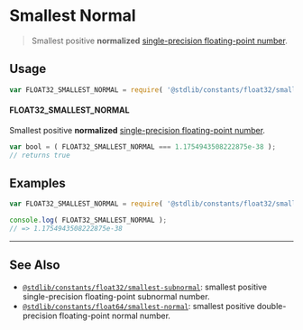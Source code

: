 <!--

@license Apache-2.0

Copyright (c) 2018 The Stdlib Authors.

Licensed under the Apache License, Version 2.0 (the "License");
you may not use this file except in compliance with the License.
You may obtain a copy of the License at

   http://www.apache.org/licenses/LICENSE-2.0

Unless required by applicable law or agreed to in writing, software
distributed under the License is distributed on an "AS IS" BASIS,
WITHOUT WARRANTIES OR CONDITIONS OF ANY KIND, either express or implied.
See the License for the specific language governing permissions and
limitations under the License.

-->

# Smallest Normal

> Smallest positive **normalized** [single-precision floating-point number][ieee754].

<section class="usage">

## Usage

```javascript
var FLOAT32_SMALLEST_NORMAL = require( '@stdlib/constants/float32/smallest-normal' );
```

#### FLOAT32_SMALLEST_NORMAL

Smallest positive **normalized** [single-precision floating-point number][ieee754].

```javascript
var bool = ( FLOAT32_SMALLEST_NORMAL === 1.1754943508222875e-38 );
// returns true
```

</section>

<!-- /.usage -->

<section class="examples">

## Examples

<!-- TODO: better example -->

<!-- eslint no-undef: "error" -->

```javascript
var FLOAT32_SMALLEST_NORMAL = require( '@stdlib/constants/float32/smallest-normal' );

console.log( FLOAT32_SMALLEST_NORMAL );
// => 1.1754943508222875e-38
```

</section>

<!-- /.examples -->

<!-- Section for related `stdlib` packages. Do not manually edit this section, as it is automatically populated. -->

<section class="related">

* * *

## See Also

-   <span class="package-name">[`@stdlib/constants/float32/smallest-subnormal`][@stdlib/constants/float32/smallest-subnormal]</span><span class="delimiter">: </span><span class="description">smallest positive single-precision floating-point subnormal number.</span>
-   <span class="package-name">[`@stdlib/constants/float64/smallest-normal`][@stdlib/constants/float64/smallest-normal]</span><span class="delimiter">: </span><span class="description">smallest positive double-precision floating-point normal number.</span>

</section>

<!-- /.related -->

<!-- Section for all links. Make sure to keep an empty line after the `section` element and another before the `/section` close. -->

<section class="links">

[ieee754]: http://en.wikipedia.org/wiki/IEEE_754-1985

<!-- <related-links> -->

[@stdlib/constants/float32/smallest-subnormal]: https://github.com/stdlib-js/constants/tree/main/float32/smallest-subnormal

[@stdlib/constants/float64/smallest-normal]: https://github.com/stdlib-js/constants/tree/main/float64/smallest-normal

<!-- </related-links> -->

</section>

<!-- /.links -->
